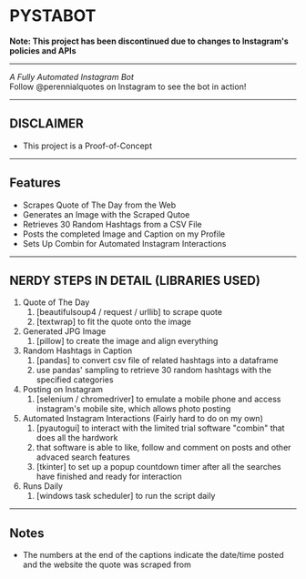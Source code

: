 # PYSTABOT
**Note: This project has been discontinued due to changes to Instagram's policies and APIs**

---

_A Fully Automated Instagram Bot_\
Follow @perennialquotes on Instagram to see the bot in action!

---

## DISCLAIMER
* This project is a Proof-of-Concept

---

## Features
* Scrapes Quote of The Day from the Web
* Generates an Image with the Scraped Qutoe
* Retrieves 30 Random Hashtags from a CSV File
* Posts the completed Image and Caption on my Profile
* Sets Up Combin for Automated Instagram Interactions

---

## NERDY STEPS IN DETAIL (LIBRARIES USED)

1. Quote of The Day
    1. [beautifulsoup4 / request / urllib] to scrape quote
    2. [textwrap] to fit the quote onto the image
2. Generated JPG Image
    1. [pillow] to create the image and align everything
3. Random Hashtags in Caption
    1. [pandas] to convert csv file of related hashtags into a dataframe
    2. use pandas' sampling to retrieve 30 random hashtags with the specified categories
4. Posting on Instagram
    1. [selenium / chromedriver] to emulate a mobile phone and access instagram's mobile site, which allows photo posting
5. Automated Instagram Interactions (Fairly hard to do on my own)
    1. [pyautogui] to interact with the limited trial software "combin" that does all the hardwork
    2. that software is able to like, follow and comment on posts and other advaced search features
    3. [tkinter] to set up a popup countdown timer after all the searches have finished and ready for interaction
6. Runs Daily
    1. [windows task scheduler] to run the script daily

---

## Notes
* The numbers at the end of the captions indicate the date/time posted and the website the quote was scraped from
